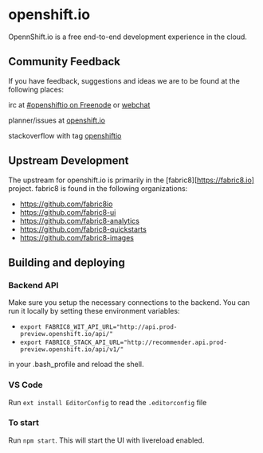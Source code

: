 # openshift.io

OpennShift.io is a free end-to-end development experience in the cloud.

## Community Feedback

If you have feedback, suggestions and ideas we are to be found at the
following places:

irc at [\#openshiftio on Freenode](irc://freenode.org/#openshiftio) or [webchat](http://webchat.freenode.net/?channels=%23openshiftio)

planner/issues at [openshift.io](https://openshift.io/openshiftio/openshiftio/plan)

stackoverflow with tag [openshiftio](http://stackoverflow.com/questions/tagged/openshiftio)

## Upstream Development

The upstream for openshift.io is primarily in the [fabric8][https://fabric8.io] project.
fabric8 is found in the following organizations:

* <https://github.com/fabric8io>
* <https://github.com/fabric8-ui>
* <https://github.com/fabric8-analytics>
* <https://github.com/fabric8-quickstarts>
* <https://github.com/fabric8-images>

## Building and deploying

### Backend API

Make sure you setup the necessary connections to the backend. You can run it locally by setting these environment variables:

* `export FABRIC8_WIT_API_URL="http://api.prod-preview.openshift.io/api/"`
* `export FABRIC8_STACK_API_URL="http://recommender.api.prod-preview.openshift.io/api/v1/"`

in your .bash_profile and reload the shell.

### VS Code

Run `ext install EditorConfig` to read the `.editorconfig` file

### To start

Run `npm start`. This will start the UI with livereload enabled.
